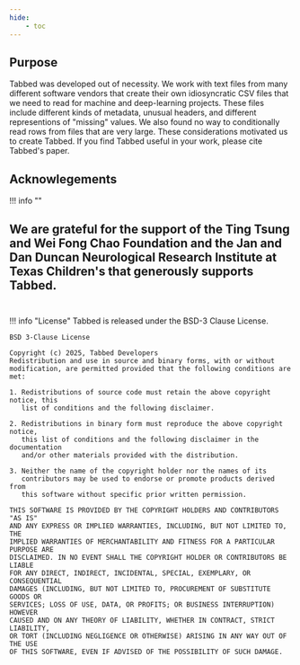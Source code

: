 ```yaml
---
hide:
    - toc
---
```


## Purpose
Tabbed was developed out of necessity. We work with text files from many
different software vendors that create their own idiosyncratic CSV files that we
need to read for machine and deep-learning projects. These files include
different kinds of metadata, unusual headers, and different representions of
"missing" values.  We also found no way to conditionally read rows from files
that are very large.  These considerations motivated us to create Tabbed. If you
find Tabbed useful in your work, please cite Tabbed's paper.

## Acknowlegements
!!! info ""
    <h2> We are grateful for the support of the Ting Tsung and Wei Fong Chao
    Foundation and the Jan and Dan Duncan Neurological Research Institute at Texas
    Children's that generously supports Tabbed. <br> <br>
    </h2>


!!! info "License"
    Tabbed is released under the BSD-3 Clause License.

    BSD 3-Clause License

    Copyright (c) 2025, Tabbed Developers
    Redistribution and use in source and binary forms, with or without
    modification, are permitted provided that the following conditions are met:

    1. Redistributions of source code must retain the above copyright notice, this
       list of conditions and the following disclaimer.

    2. Redistributions in binary form must reproduce the above copyright notice,
       this list of conditions and the following disclaimer in the documentation
       and/or other materials provided with the distribution.

    3. Neither the name of the copyright holder nor the names of its
       contributors may be used to endorse or promote products derived from
       this software without specific prior written permission.

    THIS SOFTWARE IS PROVIDED BY THE COPYRIGHT HOLDERS AND CONTRIBUTORS "AS IS"
    AND ANY EXPRESS OR IMPLIED WARRANTIES, INCLUDING, BUT NOT LIMITED TO, THE
    IMPLIED WARRANTIES OF MERCHANTABILITY AND FITNESS FOR A PARTICULAR PURPOSE ARE
    DISCLAIMED. IN NO EVENT SHALL THE COPYRIGHT HOLDER OR CONTRIBUTORS BE LIABLE
    FOR ANY DIRECT, INDIRECT, INCIDENTAL, SPECIAL, EXEMPLARY, OR CONSEQUENTIAL
    DAMAGES (INCLUDING, BUT NOT LIMITED TO, PROCUREMENT OF SUBSTITUTE GOODS OR
    SERVICES; LOSS OF USE, DATA, OR PROFITS; OR BUSINESS INTERRUPTION) HOWEVER
    CAUSED AND ON ANY THEORY OF LIABILITY, WHETHER IN CONTRACT, STRICT LIABILITY,
    OR TORT (INCLUDING NEGLIGENCE OR OTHERWISE) ARISING IN ANY WAY OUT OF THE USE
    OF THIS SOFTWARE, EVEN IF ADVISED OF THE POSSIBILITY OF SUCH DAMAGE.
